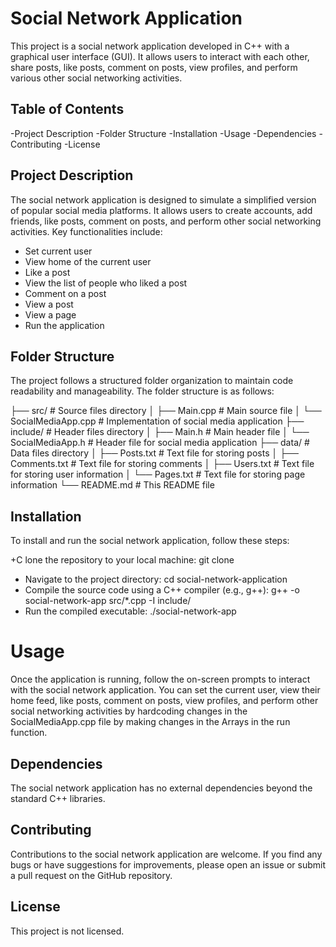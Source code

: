 # **Social Network Application**
This project is a social network application developed in C++ with a graphical user interface (GUI). It allows users to interact with each other, share posts, like posts, comment on posts, view profiles, and perform various other social networking activities.

## **Table of Contents**
-Project Description
-Folder Structure
-Installation
-Usage
-Dependencies
-Contributing
-License

## **Project Description**
The social network application is designed to simulate a simplified version of popular social media platforms. It allows users to create accounts, add friends, like posts, comment on posts, and perform other social networking activities. Key functionalities include:
- Set current user
- View home of the current user
- Like a post
- View the list of people who liked a post
- Comment on a post
- View a post
- View a page
- Run the application
## **Folder Structure**
The project follows a structured folder organization to maintain code readability and manageability. The folder structure is as follows:


├── src/                    # Source files directory
│   ├── Main.cpp            # Main source file
│   └── SocialMediaApp.cpp  # Implementation of social media application
├── include/                # Header files directory
│   ├── Main.h              # Main header file
│   └── SocialMediaApp.h    # Header file for social media application
├── data/                   # Data files directory
│   ├── Posts.txt           # Text file for storing posts
│   ├── Comments.txt        # Text file for storing comments
│   ├── Users.txt           # Text file for storing user information
│   └── Pages.txt           # Text file for storing page information
└── README.md               # This README file

## **Installation**
To install and run the social network application, follow these steps:

+C lone the repository to your local machine:
git clone <repository-url>
+ Navigate to the project directory:
cd social-network-application
+ Compile the source code using a C++ compiler (e.g., g++):
g++ -o social-network-app src/*.cpp -I include/
+ Run the compiled executable:
./social-network-app

# **Usage**
Once the application is running, follow the on-screen prompts to interact with the social network application. You can set the current user, view their home feed, like posts, comment on posts, view profiles, and perform other social networking activities by hardcoding changes in the SocialMediaApp.cpp file by making changes in the Arrays in the run function.

## **Dependencies**
The social network application has no external dependencies beyond the standard C++ libraries.

## **Contributing**
Contributions to the social network application are welcome. If you find any bugs or have suggestions for improvements, please open an issue or submit a pull request on the GitHub repository.

## **License**
This project is not licensed.
